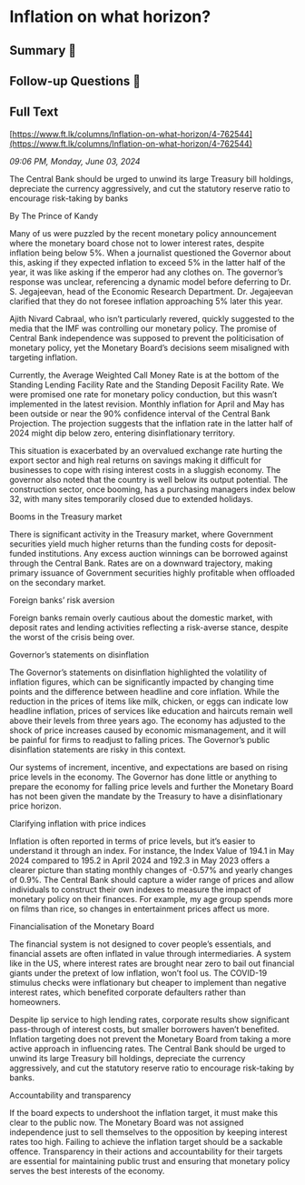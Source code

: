 # Inflation on what horizon?

## Summary 🤖



## Follow-up Questions 🤖



## Full Text

[https://www.ft.lk/columns/Inflation-on-what-horizon/4-762544](https://www.ft.lk/columns/Inflation-on-what-horizon/4-762544)

*09:06 PM, Monday, June 03, 2024*

The Central Bank should be urged to unwind its large Treasury bill holdings, depreciate the currency aggressively, and cut the statutory reserve ratio to encourage risk-taking by banks

By The Prince of Kandy

Many of us were puzzled by the recent monetary policy announcement where the monetary board chose not to lower interest rates, despite inflation being below 5%. When a journalist questioned the Governor about this, asking if they expected inflation to exceed 5% in the latter half of the year, it was like asking if the emperor had any clothes on. The governor’s response was unclear, referencing a dynamic model before deferring to Dr. S. Jegajeevan, head of the Economic Research Department. Dr. Jegajeevan clarified that they do not foresee inflation approaching 5% later this year.

Ajith Nivard Cabraal, who isn’t particularly revered, quickly suggested to the media that the IMF was controlling our monetary policy. The promise of Central Bank independence was supposed to prevent the politicisation of monetary policy, yet the Monetary Board’s decisions seem misaligned with targeting inflation.

Currently, the Average Weighted Call Money Rate is at the bottom of the Standing Lending Facility Rate and the Standing Deposit Facility Rate. We were promised one rate for monetary policy conduction, but this wasn’t implemented in the latest revision. Monthly inflation for April and May has been outside or near the 90% confidence interval of the Central Bank Projection. The projection suggests that the inflation rate in the latter half of 2024 might dip below zero, entering disinflationary territory.

This situation is exacerbated by an overvalued exchange rate hurting the export sector and high real returns on savings making it difficult for businesses to cope with rising interest costs in a sluggish economy. The governor also noted that the country is well below its output potential. The construction sector, once booming, has a purchasing managers index below 32, with many sites temporarily closed due to extended holidays.

Booms in the Treasury market

There is significant activity in the Treasury market, where Government securities yield much higher returns than the funding costs for deposit-funded institutions. Any excess auction winnings can be borrowed against through the Central Bank. Rates are on a downward trajectory, making primary issuance of Government securities highly profitable when offloaded on the secondary market.

Foreign banks’ risk aversion

Foreign banks remain overly cautious about the domestic market, with deposit rates and lending activities reflecting a risk-averse stance, despite the worst of the crisis being over.

Governor’s statements on disinflation

The Governor’s statements on disinflation highlighted the volatility of inflation figures, which can be significantly impacted by changing time points and the difference between headline and core inflation. While the reduction in the prices of items like milk, chicken, or eggs can indicate low headline inflation, prices of services like education and haircuts remain well above their levels from three years ago. The economy has adjusted to the shock of price increases caused by economic mismanagement, and it will be painful for firms to readjust to falling prices. The Governor’s public disinflation statements are risky in this context.

Our systems of increment, incentive, and expectations are based on rising price levels in the economy. The Governor has done little or anything to prepare the economy for falling price levels and further the Monetary Board has not been given the mandate by the Treasury to have a disinflationary price horizon.

Clarifying inflation with price indices

Inflation is often reported in terms of price levels, but it’s easier to understand it through an index. For instance, the Index Value of 194.1 in May 2024 compared to 195.2 in April 2024 and 192.3 in May 2023 offers a clearer picture than stating monthly changes of -0.57% and yearly changes of 0.9%. The Central Bank should capture a wider range of prices and allow individuals to construct their own indexes to measure the impact of monetary policy on their finances. For example, my age group spends more on films than rice, so changes in entertainment prices affect us more.

Financialisation of the Monetary Board

The financial system is not designed to cover people’s essentials, and financial assets are often inflated in value through intermediaries. A system like in the US, where interest rates are brought near zero to bail out financial giants under the pretext of low inflation, won’t fool us. The COVID-19 stimulus checks were inflationary but cheaper to implement than negative interest rates, which benefited corporate defaulters rather than homeowners.

Despite lip service to high lending rates, corporate results show significant pass-through of interest costs, but smaller borrowers haven’t benefited. Inflation targeting does not prevent the Monetary Board from taking a more active approach in influencing rates. The Central Bank should be urged to unwind its large Treasury bill holdings, depreciate the currency aggressively, and cut the statutory reserve ratio to encourage risk-taking by banks.

Accountability and transparency

If the board expects to undershoot the inflation target, it must make this clear to the public now. The Monetary Board was not assigned independence just to sell themselves to the opposition by keeping interest rates too high. Failing to achieve the inflation target should be a sackable offence. Transparency in their actions and accountability for their targets are essential for maintaining public trust and ensuring that monetary policy serves the best interests of the economy.

